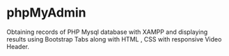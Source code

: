 # phpMyAdmin
Obtaining records of PHP Mysql database with XAMPP and displaying results using Bootstrap Tabs along with HTML , CSS with responsive Video Header.
